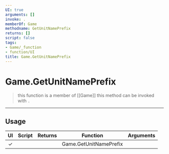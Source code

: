 ```yaml
---
UI: true
arguments: []
invoke: .
memberOf: Game
methodname: GetUnitNamePrefix
returns: []
script: false
tags:
- Game/_function
- function/UI
title: Game.GetUnitNamePrefix
---
```

# Game.GetUnitNamePrefix
> this function is a member of [[Game]]
> this method can be invoked with `.`
-----
## Usage
|  UI | Script | Returns | Function | Arguments |
|:---:|:------:|-------:|:--------:|:---------|
|✓| ||Game.GetUnitNamePrefix||
